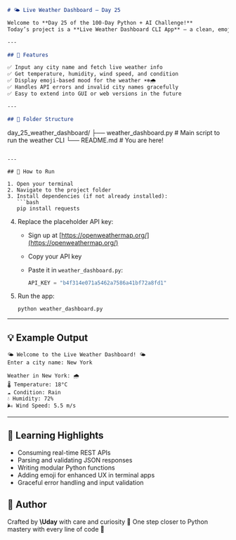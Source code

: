 ```markdown
# 🌤️ Live Weather Dashboard – Day 25

Welcome to **Day 25 of the 100-Day Python + AI Challenge!**  
Today’s project is a **Live Weather Dashboard CLI App** – a clean, emoji-powered command-line tool that fetches and displays **real-time weather data** for any city using the OpenWeatherMap API. ☁️🌡️⚡

---

## 📌 Features

✅ Input any city name and fetch live weather info  
✅ Get temperature, humidity, wind speed, and condition  
✅ Display emoji-based mood for the weather ☀️❄️🌧️  
✅ Handles API errors and invalid city names gracefully  
✅ Easy to extend into GUI or web versions in the future  

---

## 🧱 Folder Structure

```

day\_25\_weather\_dashboard/
├── weather\_dashboard.py   # Main script to run the weather CLI
└── README.md              # You are here!

````

---

## 🚀 How to Run

1. Open your terminal  
2. Navigate to the project folder  
3. Install dependencies (if not already installed):  
   ```bash
   pip install requests
````

4. Replace the placeholder API key:

   * Sign up at [https://openweathermap.org/](https://openweathermap.org/)
   * Copy your API key
   * Paste it in `weather_dashboard.py`:

     ```python
     API_KEY = "b4f314e071a5462a7586a41bf72a8fd1"
     ```

5. Run the app:

   ```bash
   python weather_dashboard.py
   ```

---

## 💡 Example Output

```
🌤️ Welcome to the Live Weather Dashboard! 🌤️
Enter a city name: New York

Weather in New York: 🌧️
🌡️ Temperature: 18°C
☁️ Condition: Rain
💧 Humidity: 72%
🌬️ Wind Speed: 5.5 m/s
```

---

## 🎯 Learning Highlights

* Consuming real-time REST APIs
* Parsing and validating JSON responses
* Writing modular Python functions
* Adding emoji for enhanced UX in terminal apps
* Graceful error handling and input validation

## 🙌 Author

Crafted by **\Uday** with care and curiosity 💙
One step closer to Python mastery with every line of code 🚀

